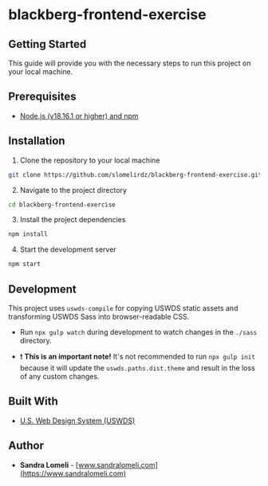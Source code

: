 # blackberg-frontend-exercise

## Getting Started

This guide will provide you with the necessary steps to run this project on your local machine.


## Prerequisites

- [Node.js (v18.16.1 or higher) and npm](https://docs.npmjs.com/downloading-and-installing-node-js-and-npm)


## Installation

1. Clone the repository to your local machine
```bash
git clone https://github.com/slomelirdz/blackberg-frontend-exercise.git
```

2. Navigate to the project directory
```bash
cd blackberg-frontend-exercise
```

3. Install the project dependencies
```bash
npm install
```

4. Start the development server
```bash
npm start
```

## Development

This project uses `uswds-compile` for copying USWDS static assets and transforming USWDS Sass into browser-readable CSS.

* Run `npx gulp watch` during development to watch changes in the `./sass` directory.

* :exclamation: **This is an important note!** It's not recommended to run `npx gulp init` because it will update the `uswds.paths.dist.theme` and result in the loss of any custom changes.


## Built With

* [U.S. Web Design System (USWDS)](https://designsystem.digital.gov/how-to-use-uswds/)


## Author

* **Sandra Lomeli** - [www.sandralomeli.com](https://www.sandralomeli.com)



